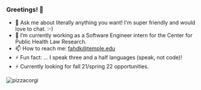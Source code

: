 ### Greetings! 👋




- 💬 Ask me about literally anything you want! I'm super friendly and would love to chat. :-)
- 🌱 I’m currently working as a Software Engineer intern for the Center for Public Health Law Research.
- 📫 How to reach me: fahdk@temple.edu 
- ⚡ Fun fact: ... I speak three and a half languages (speak, not code)!
- ⚡ Currently looking for fall 21/spring 22 opportunities.

![pizzacorgi](https://user-images.githubusercontent.com/31784252/109874381-08f42780-7c3d-11eb-92d0-05bb7b44e21a.jpeg)

